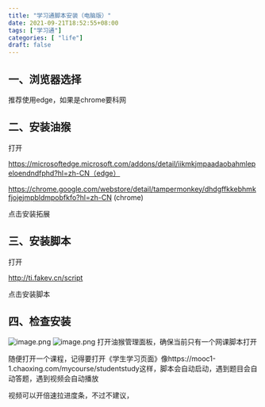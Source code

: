 ```yaml
---
title: "学习通脚本安装（电脑版）"
date: 2021-09-21T18:52:55+08:00
tags: ["学习通"]
categories: [ "life"]
draft: false
---
```


## 一、浏览器选择

推荐使用edge，如果是chrome要科网

## 二、安装油猴


打开

https://microsoftedge.microsoft.com/addons/detail/iikmkjmpaadaobahmlepeloendndfphd?hl=zh-CN（edge）

https://chrome.google.com/webstore/detail/tampermonkey/dhdgffkkebhmkfjojejmpbldmpobfkfo?hl=zh-CN  (chrome)

点击安装拓展

## 三、安装脚本

打开

http://ti.fakev.cn/script

点击安装脚本

## 四、检查安装 

![image.png](https://pic4.zhimg.com/v2-c459ea4eed0054579dbfdcb33c95f9a5_r.jpg)
![image.png](https://pic4.zhimg.com/v2-10e2b729a9fd948eeb2d41f74703ef87_r.jpg)
打开油猴管理面板，确保当前只有一个网课脚本打开

随便打开一个课程，记得要打开《学生学习页面》像https://mooc1-1.chaoxing.com/mycourse/studentstudy这样，脚本会自动启动，遇到题目会自动答题，遇到视频会自动播放

视频可以开倍速拉进度条，不过不建议，
